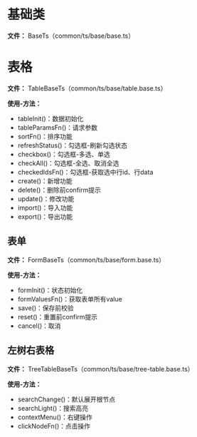 # 基础类
**文件：** BaseTs（common/ts/base/base.ts） 

# 表格
**文件：** TableBaseTs（common/ts/base/table.base.ts） 

**使用-方法：**
- tableInit()：数据初始化
- tableParamsFn()：请求参数
- sortFn()：排序功能
- refreshStatus()：勾选框-刷新勾选状态
- checkbox()：勾选框-多选、单选
- checkAll()：勾选框-全选、取消全选
- checkedIdsFn()：勾选框-获取选中行id、行data
- create()：新增功能
- delete()：删除前confirm提示
- update()：修改功能
- import()：导入功能
- export()：导出功能

## 表单
**文件：** FormBaseTs（common/ts/base/form.base.ts） 

**使用-方法：**
- formInit()：状态初始化
- formValuesFn()：获取表单所有value
- save()：保存前校验
- reset()：重置前confirm提示
- cancel()：取消

## 左树右表格
**文件：** TreeTableBaseTs（common/ts/base/tree-table.base.ts） 

**使用-方法：**
- searchChange()：默认展开根节点
- searchLight()：搜索高亮
- contextMenu()：右键操作
- clickNodeFn()：点击操作


  